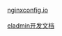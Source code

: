 [nginxconfig.io](https://nginxconfig.io/)</br></br>[eladmin开发文档](https://docs.auauz.net/#/)</br></br>
